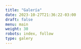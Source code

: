 ```yaml
---
title: "Galería"
date: 2023-10-27T21:36:22-03:00
draft: false
menu: main
weight: 30
robots: index, follow
type: galery
---
```


